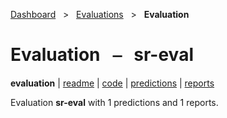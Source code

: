[Dashboard](../../index.md)  &nbsp; > &nbsp; [Evaluations](../index.md)  &nbsp; > &nbsp; **Evaluation** 

# Evaluation &nbsp; ⎯ &nbsp; sr-eval

**evaluation** | [readme](readme.md) | [code](code.md) | [predictions](predictions/index.md) | [reports](reports/index.md) 

Evaluation **sr-eval** with 1 predictions and 1 reports.

